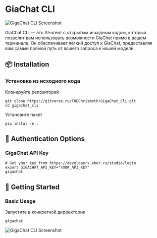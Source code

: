 # GiaChat CLI
![GigaChat CLI Screenshot](https://gitverse.ru/api/repos/THEChrismoth/GigaChat-Cli/raw/branch/asset/gigachat_menu.jpg)

GiaChat CLI — это AI-агент с открытым исходным кодом, который позволит вам использовать возможности GiaChat прямо в вашем терминале. Он обеспечивает лёгкий доступ к GiaChat, предоставляя вам самый прямой путь от вашего запроса к нашей модели.

## 📦 Installation

### Установка из исходного кода

Клонируйте репозиторий

```
git clone https://gitverse.ru/THEChrismoth/GigaChat_Cli.git
cd gigachat_cli
```
Установите пакет

```
pip instal -e .
```
## 🔐 Authentication Options

### GigaChat API Key
```
# Get your key from https://developers.sber.ru/studio/login
export GIGACHAT_API_KEY="YOUR_API_KEY"
gigachat
```
## 🚀 Getting Started

### Basic Usage

Запустите в конкретной дирректории 

```
gigachat
```
![GigaChat CLI Screenshot](https://gitverse.ru/api/repos/THEChrismoth/GigaChat-Cli/raw/branch/asset/gigachat_work.jpg)
